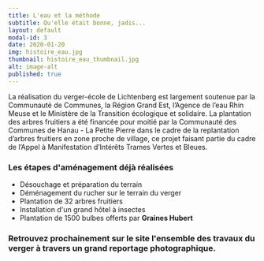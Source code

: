 ```yaml
---
title: L'eau et la méthode
subtitle: Qu'elle était bonne, jadis...
layout: default
modal-id: 3
date: 2020-01-20
img: histoire_eau.jpg
thumbnail: histoire_eau_thumbnail.jpg
alt: image-alt
published: true
---
```


La réalisation du verger-école de Lichtenberg est largement soutenue par la Communauté de Communes, la Région Grand Est, l’Agence de l’eau Rhin Meuse et le Ministère de la Transition écologique et solidaire.
La plantation des arbres fruitiers a été financée pour moitié par la Communauté des Communes de Hanau - La Petite Pierre dans le cadre de la replantation d’arbres fruitiers en zone proche de village, ce projet faisant partie du cadre de l’Appel à Manifestation d’Intérêts Trames Vertes et Bleues.

### Les étapes d'aménagement déjà réalisées

* Désouchage et préparation du terrain
* Déménagement du rucher sur le terrain du verger
* Plantation de 32 arbres fruitiers
* Installation d'un grand hôtel à insectes
* Plantation de 1500 bulbes offerts par **Graines Hubert**

### Retrouvez prochainement sur le site l'ensemble des travaux du verger à travers un grand reportage photographique. ###
